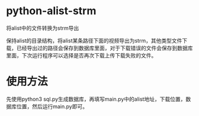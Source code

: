 # python-alist-strm
将alist中的文件转换为strm导出

保持alist的目录结构，将alist某条路径下面的视频导出为strm，其他类型文件下载，已经导出过的路径会保存到数据库里面，对于下载错误的文件会保存到数据库里面，下次运行程序可以选择是否再次下载上传下载失败的文件。
# 使用方法
先使用python3 sql.py生成数据库，再填写main.py中的alist地址，下载位置，数据库位置，然后运行main.py即可。
